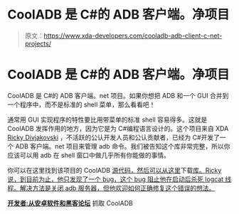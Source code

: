 # CoolADB 是 C#的 ADB 客户端。净项目

> 原文：<https://www.xda-developers.com/cooladb-adb-client-c-net-projects/>

# CoolADB 是 C#的 ADB 客户端。净项目

CoolADB 是 C#的 ADB 客户端。net 项目。如果你想把 ADB 和一个 GUI 合并到一个程序中，而不是标准的 shell 菜单，那么看看吧！

通常用 GUI 实现程序的特性要比用带菜单的标准 shell 容易得多。这就是 CoolADB 发挥作用的地方，因为它是为 C#编程语言设计的。这个项目来自 XDA [Ricky Divjakovski](https://forum.xda-developers.com/member.php?u=5105831) ，不活跃的公认开发人员和公认贡献者，已经为 C#开发了一个 ADB 客户端。net 项目来管理 adb 命令。我们被告知这个库非常完整，所以你应该可以用 adb 在 shell 窗口中做几乎所有你能做的事情。

你可以在这里找到该项目的 CoolADB [源代码，然后可以从这里](https://github.com/Ricky310711/CoolADB)下载[库。Ricky 说，到目前为止，他只发现了一个 bug，这个 bug 阻止他在启动后杀死 logcat 线程。解决方法是关闭 adb 服务器，但他欢迎如何正确修复这个错误的想法。](https://drive.google.com/open?id=1cSSflD8U7up71p0pBDhMy4KYV8q3HN6k)

[**开发者:从安卓软件和黑客论坛**](https://forum.xda-developers.com/android/software-hacking/client-net-cooladb-c-adb-client-t3745567) 抓取 CoolADB